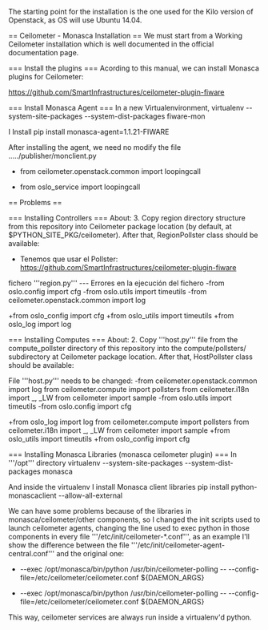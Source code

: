 The starting point for the installation is the one used for the Kilo version of Openstack, as OS will use Ubuntu 14.04.

== Ceilometer - Monasca Installation ==
We must start from a Working Ceilometer installation which is well documented in the official documentation page.

=== Install the plugins ===
Acording to this manual, we can install Monasca plugins for Ceilometer:

https://github.com/SmartInfrastructures/ceilometer-plugin-fiware

=== Install Monasca Agent ===
In a new Virtualenvironment,
 virtualenv --system-site-packages --system-dist-packages fiware-mon

I Install
 pip install monasca-agent=1.1.21-FIWARE

After installing the agent, we need no modify the file ...../publisher/monclient.py
 - from ceilometer.openstack.common import loopingcall
 + from oslo_service import loopingcall

== Problems ==

=== Installing Controllers ===
About: 3. Copy region directory structure from this repository into Ceilometer package location (by default, at $PYTHON_SITE_PKG/ceilometer). After that, RegionPollster class should be available:

* Tenemos que usar el Pollster: https://github.com/SmartInfrastructures/ceilometer-plugin-fiware

fichero '''region.py''' --- Errores en la ejecución del fichero
 -from oslo.config import cfg
 -from oslo.utils import timeutils
 -from ceilometer.openstack.common import log

 +from oslo_config import cfg
 +from oslo_utils import timeutils
 +from oslo_log import log

=== Installing Computes ===
About: 2. Copy '''host.py''' file from the compute_pollster directory of this repository into the compute/pollsters/ subdirectory at Ceilometer package location. After that, HostPollster class should be available:

File '''host.py''' needs to be changed:
 -from ceilometer.openstack.common import log
 from ceilometer.compute import pollsters
 from ceilometer.i18n import _, _LW
 from ceilometer import sample
 -from oslo.utils import timeutils
 -from oslo.config import cfg

 +from oslo_log import log
 from ceilometer.compute import pollsters
 from ceilometer.i18n import _, _LW
 from ceilometer import sample
 +from oslo_utils import timeutils
 +from oslo_config import cfg

=== Installing Monasca Libraries (monasca ceilometer plugin) ===
In '''/opt''' directory
 virtualenv --system-site-packages --system-dist-packages monasca


And inside the virtualenv I install Monasca client libraries
 pip install python-monascaclient --allow-all-external

We can have some problems because of the libraries in monasca/ceilometer/other components, so I changed the init scripts used to launch ceilometer agents, changing the line used to exec python in those components in every file '''/etc/init/ceilometer-*.conf''', as an example I'll show the difference between the file '''/etc/init/ceilometer-agent-central.conf''' and the original one:
 -  --exec /opt/monasca/bin/python /usr/bin/ceilometer-polling -- --config-file=/etc/ceilometer/ceilometer.conf ${DAEMON_ARGS}
 +  --exec /opt/monasca/bin/python /usr/bin/ceilometer-polling -- --config-file=/etc/ceilometer/ceilometer.conf ${DAEMON_ARGS}

This way, ceilometer services are always run inside a virtualenv'd python.
